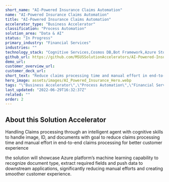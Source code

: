 ```yaml
---
short_name: "AI-Powered Insurance Claims Automation"
name: "AI-Powered Insurance Claims Automation"
title: "AI-Powered Insurance Claims Automation"
accelerator_type: "Business Accelerator"
classification: "Process Automation"
solution_area: "Data & AI"
status: "In Progress"
primary_industry: "Financial Services"
industries: ""
technology_stack: "Cognitive Services,Cosmos DB,Bot Framework,Azure Storage,Form Recognizer,Luis"
github_url: https://github.com/MSUSSolutionAccelerators/AI-Powered-Insurance-Claims-Automation-Solution-Accelerator
demo_url: 
customer_overview_url: 
customer_deck_url: 
short_text: "Reduce claims processing time and manual effort in end-to-end claims processing for better customer experience"
hero_image: assets/images/AI_Powered_Insurance_Hero.webp
tags: "\"Business Accelerator\",\"Process Automation\",\"Financial Services\",\"Cognitive Services\",\"Cosmos DB\",\"Bot Framework\",\"Azure Storage\",\"Form Recognizer\",\"Luis\",\"Data & AI\",\"In Progress\""
last_updated: "2022-06-29T16:32:37Z"
related: ""
order: 2
---
```

## About this Solution Accelerator

Handling Claims processing through an intelligent agent with cognitive skills to handle image, ID, and documents with goal to reduce claims processing time and manual effort in end-to-end claims processing for better customer experience

the solution will showcase Azure platform’s machine learning capability to recognize document type, extract required fields and push data to downstream applications, significantly reducing manual efforts and creating smoother customer experience.
